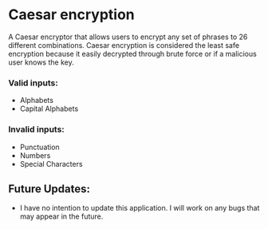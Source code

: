 # Caesar encryption

A Caesar encryptor that allows users to encrypt any set of phrases to 26 different combinations. Caesar encryption is considered the least safe encryption because it 
easily decrypted through brute force or if a malicious user knows the key.

### Valid inputs:
- Alphabets
- Capital Alphabets

### Invalid inputs:
- Punctuation
- Numbers
- Special Characters

## Future Updates:
- I have no intention to update this application. I will work on any bugs that may appear in the future.
